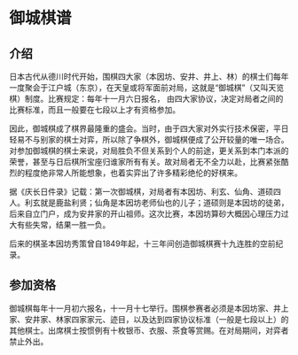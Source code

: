 # 御城棋谱

## 介绍

日本古代从德川时代开始，围棋四大家（本因坊、安井、井上、林）的棋士们每年一度聚会于江户城（东京），在天皇或将军面前对局，这就是“御城棋”（又叫天览棋）制度。比赛规定：每年十一月六日报名， 由四大家协议，决定对局者之间的比赛标准，而且一般要在七段以上才有资格参加。

因此，御城棋成了棋界最隆重的盛会。当时，由于四大家对外实行技术保密，平日轻易不与别家的棋士对弈，所以除了争棋外，御城棋便成了公开较量的唯一场合。对参加御城棋的棋士来说，对局胜负不但关系到个人的前途，更关系到本门本派的荣誉，甚至与日后棋所宝座归谁家所有有关。故对局者无不全力以赴，比赛紧张酷烈的程度绝非常人所能想象，也着实弈出了许多精彩绝伦的好棋来。

据《庆长日件录》记载：第一次御城棋，对局者有本因坊、利玄、仙角、道硕四人。利玄就是鹿盐利贤；仙角是本因坊老师仙也的儿子；道硕则是本因坊的徒弟，后来自立门户，成为安井家的开山祖师。这次比赛，本因坊算砂大概因心理压力过大有些失常，结果一胜一负。

后来的棋圣本因坊秀策曾自1849年起，十三年间创造御城棋赛十九连胜的空前纪录。

## 参加资格

御城棋每年十一月初六报名，十一月十七举行。围棋参赛者必须是本因坊家、井上家、安井家、林家四家家元、迹目，以及达到四家协议标准（一般是七段以上）的其他棋士。出席棋士按惯例有十枚银币、衣服、茶食等赏赐。在对局期间，对弈者禁止外出。
